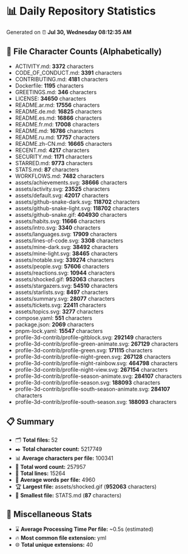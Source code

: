 # 📊 Daily Repository Statistics
Generated on ⏰ **Jul 30, Wednesday 08:12:35 AM**

## 📂 File Character Counts (Alphabetically)
- ACTIVITY.md: **3372** characters
- CODE_OF_CONDUCT.md: **3391** characters
- CONTRIBUTING.md: **4181** characters
- Dockerfile: **1195** characters
- GREETINGS.md: **346** characters
- LICENSE: **34650** characters
- README.ar.md: **17556** characters
- README.de.md: **16825** characters
- README.es.md: **16866** characters
- README.fr.md: **17008** characters
- README.md: **16786** characters
- README.ru.md: **17757** characters
- README.zh-CN.md: **16665** characters
- RECENT.md: **4217** characters
- SECURITY.md: **1171** characters
- STARRED.md: **9773** characters
- STATS.md: **87** characters
- WORKFLOWS.md: **7482** characters
- assets/achievements.svg: **38666** characters
- assets/activity.svg: **23525** characters
- assets/default.svg: **42017** characters
- assets/github-snake-dark.svg: **118702** characters
- assets/github-snake-light.svg: **118702** characters
- assets/github-snake.gif: **404930** characters
- assets/habits.svg: **11666** characters
- assets/intro.svg: **3340** characters
- assets/languages.svg: **17909** characters
- assets/lines-of-code.svg: **3308** characters
- assets/mine-dark.svg: **38492** characters
- assets/mine-light.svg: **38465** characters
- assets/notable.svg: **339274** characters
- assets/people.svg: **57606** characters
- assets/reactions.svg: **10944** characters
- assets/shocked.gif: **952063** characters
- assets/stargazers.svg: **54510** characters
- assets/starlists.svg: **8497** characters
- assets/summary.svg: **28077** characters
- assets/tickets.svg: **22411** characters
- assets/topics.svg: **3277** characters
- compose.yaml: **551** characters
- package.json: **2069** characters
- pnpm-lock.yaml: **15547** characters
- profile-3d-contrib/profile-gitblock.svg: **292149** characters
- profile-3d-contrib/profile-green-animate.svg: **267129** characters
- profile-3d-contrib/profile-green.svg: **171115** characters
- profile-3d-contrib/profile-night-green.svg: **267128** characters
- profile-3d-contrib/profile-night-rainbow.svg: **464798** characters
- profile-3d-contrib/profile-night-view.svg: **267154** characters
- profile-3d-contrib/profile-season-animate.svg: **284107** characters
- profile-3d-contrib/profile-season.svg: **188093** characters
- profile-3d-contrib/profile-south-season-animate.svg: **284107** characters
- profile-3d-contrib/profile-south-season.svg: **188093** characters

## 📋 Summary
- 🗂️ **Total files:** 52
- ✒️ **Total character count:** 5217749
- 📊 **Average characters per file:** 100341
- 📝 **Total word count:** 257957
- 🧾 **Total lines:** 15264
- 📐 **Average words per file:** 4960
- 🏆 **Largest file:** assets/shocked.gif (**952063** characters)
- 🥉 **Smallest file:** STATS.md (**87** characters)

## 🌟 Miscellaneous Stats
- ⌛ **Average Processing Time Per file:** ~0.5s (estimated)
- 🔥 **Most common file extension:** yml
- 🌐 **Total unique extensions:** 40
